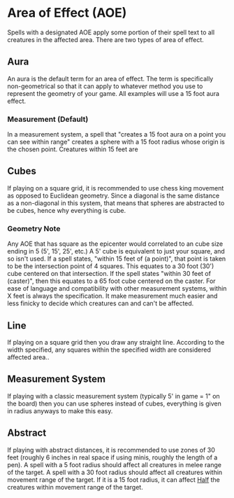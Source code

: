 # Area of Effect (AOE)

Spells with a designated AOE apply some portion of their spell text to all creatures in the affected area. There are two types of area of effect.

## Aura

An aura is the default term for an area of effect. The term is specifically non-geometrical so that it can apply to whatever method you use to represent the geometry of your game. All examples will use a 15 foot aura effect.

### Measurement (Default)
In a measurement system, a spell that "creates a 15 foot aura on a point you can see within range" creates a sphere with a 15 foot radius whose origin is the chosen point. Creatures within 15 feet are 

## Cubes

If playing on a square grid, it is recommended to use chess king movement as opposed to Euclidean geometry. Since a diagonal is the same distance as a non-diagonal in this system, that means that spheres are abstracted to be cubes, hence why everything is cube.

### Geometry Note

Any AOE that has square as the epicenter would correlated to an cube size ending in 5 (5', 15', 25', etc.) A 5' cube is equivalent to just your square, and so isn't used. If a spell states, "within 15 feet of (a point)", that point is taken to be the intersection point of 4 squares. This equates to a 30 foot (30') cube centered on that intersection. If the spell states "within 30 feet of (caster)", then this equates to a 65 foot cube centered on the caster. For ease of language and compatibility with other measurement systems, within X feet is always the specification. It make measurement much easier and less finicky to decide which creatures can and can't be affected.

## Line

If playing on a square grid then you draw any straight line. According to the width specified, any squares within the specified width are considered affected area..

## Measurement System

If playing with a classic measurement system (typically 5' in game = 1" on the board) then you can use spheres instead of cubes, everything is given in radius anyways to make this easy.

## Abstract

If playing with abstract distances, it is recommended to use zones of 30 feet (roughly 6 inches in real space if using minis, roughly the length of a pen). A spell with a 5 foot radius should affect all creatures in melee range of the target. A spell with a 30 foot radius should affect all creatures within movement range of the target. If it is a 15 foot radius, it can affect [Half](../../../Foreword/Rule%20for%20rules.md#Halving) the creatures within movement range of the target.
